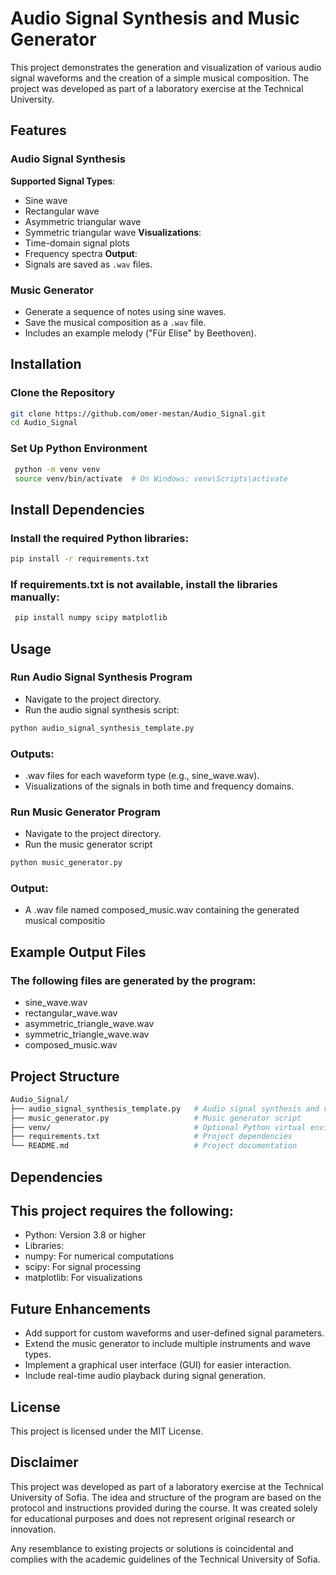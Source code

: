 # Audio Signal Synthesis and Music Generator

This project demonstrates the generation and visualization of various audio signal waveforms and the creation of a simple musical composition. The project was developed as part of a laboratory exercise at the Technical University.

## Features

### Audio Signal Synthesis
**Supported Signal Types**:
  - Sine wave
  - Rectangular wave
  - Asymmetric triangular wave
  - Symmetric triangular wave
**Visualizations**:
  - Time-domain signal plots
  - Frequency spectra
**Output**:
  - Signals are saved as `.wav` files.

### Music Generator
- Generate a sequence of notes using sine waves.
- Save the musical composition as a `.wav` file.
- Includes an example melody ("Für Elise" by Beethoven).

## Installation

### Clone the Repository
   ```bash
   git clone https://github.com/omer-mestan/Audio_Signal.git
   cd Audio_Signal
   ```

### Set Up Python Environment
   ```bash
    python -m venv venv
    source venv/bin/activate  # On Windows: venv\Scripts\activate
   ```
## Install Dependencies

### Install the required Python libraries:
   ```bash
   pip install -r requirements.txt
   ```
### If requirements.txt is not available, install the libraries manually:
  ```bash
   pip install numpy scipy matplotlib
   ```

## Usage
### Run Audio Signal Synthesis Program
- Navigate to the project directory.
- Run the audio signal synthesis script:
 ```bash
python audio_signal_synthesis_template.py
   ```

### Outputs:
- .wav files for each waveform type (e.g., sine_wave.wav).
- Visualizations of the signals in both time and frequency domains.

### Run Music Generator Program
- Navigate to the project directory.
- Run the music generator script

 ```bash
 python music_generator.py
 ```

### Output:
- A .wav file named composed_music.wav containing the generated musical compositio

## Example Output Files
### The following files are generated by the program:
- sine_wave.wav
- rectangular_wave.wav
- asymmetric_triangle_wave.wav
- symmetric_triangle_wave.wav
- composed_music.wav

## Project Structure
  ```bash
Audio_Signal/
├── audio_signal_synthesis_template.py   # Audio signal synthesis and visualization
├── music_generator.py                   # Music generator script
├── venv/                                # Optional Python virtual environment
├── requirements.txt                     # Project dependencies
└── README.md                            # Project documentation
   ```
## Dependencies

## This project requires the following:
- Python: Version 3.8 or higher
- Libraries:
- numpy: For numerical computations
- scipy: For signal processing
- matplotlib: For visualizations

## Future Enhancements
- Add support for custom waveforms and user-defined signal parameters.
- Extend the music generator to include multiple instruments and wave types.
- Implement a graphical user interface (GUI) for easier interaction.
- Include real-time audio playback during signal generation.

## License
This project is licensed under the MIT License.

## Disclaimer
This project was developed as part of a laboratory exercise at the Technical University of Sofia. The idea and structure of the program are based on the protocol and instructions provided during the course. It was created solely for educational purposes and does not represent original research or innovation.

Any resemblance to existing projects or solutions is coincidental and complies with the academic guidelines of the Technical University of Sofia.
